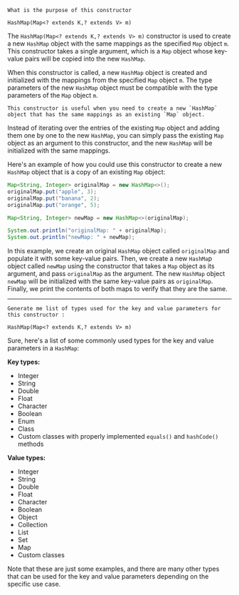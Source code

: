 ```
What is the purpose of this constructor

HashMap(Map<? extends K,? extends V> m)
```

The `HashMap(Map<? extends K,? extends V> m)` constructor is used to create a new `HashMap` object with the same mappings as the specified `Map` object `m`. This constructor takes a single argument, which is a `Map` object whose key-value pairs will be copied into the new `HashMap`.

When this constructor is called, a new `HashMap` object is created and initialized with the mappings from the specified `Map` object `m`. The type parameters of the new `HashMap` object must be compatible with the type parameters of the `Map` object `m`.
```
This constructor is useful when you need to create a new `HashMap` object that has the same mappings as an existing `Map` object. 
```
Instead of iterating over the entries of the existing `Map` object and adding them one by one to the new `HashMap`, you can simply pass the existing `Map` object as an argument to this constructor, and the new `HashMap` will be initialized with the same mappings.

Here's an example of how you could use this constructor to create a new `HashMap` object that is a copy of an existing `Map` object:

```java
Map<String, Integer> originalMap = new HashMap<>();
originalMap.put("apple", 3);
originalMap.put("banana", 2);
originalMap.put("orange", 5);

Map<String, Integer> newMap = new HashMap<>(originalMap);

System.out.println("originalMap: " + originalMap);
System.out.println("newMap: " + newMap);
```

In this example, we create an original `HashMap` object called `originalMap` and populate it with some key-value pairs. Then, we create a new `HashMa`p object called `newMap` using the constructor that takes a `Map` object as its argument, and pass `originalMap` as the argument. The new `HashMap` object `newMap` will be initialized with the same key-value pairs as `originalMap`. Finally, we print the contents of both maps to verify that they are the same.

___
```
Generate me list of types used for the key and value parameters for this constructor :

HashMap(Map<? extends K,? extends V> m)
```
Sure, here's a list of some commonly used types for the key and value parameters in a `HashMap`:

**Key types:**
- Integer
- String
- Double
- Float
- Character
- Boolean
- Enum
- Class
- Custom classes with properly implemented `equals()` and `hashCode()` methods

**Value types:**
- Integer
- String
- Double
- Float
- Character
- Boolean
- Object
- Collection
- List
- Set
- Map
- Custom classes

Note that these are just some examples, and there are many other types that can be used for the key and value parameters depending on the specific use case.
